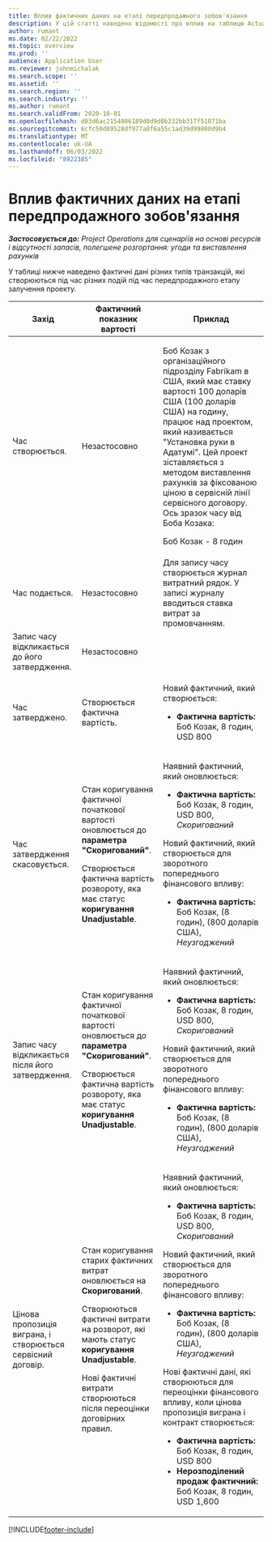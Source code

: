```yaml
---
title: Вплив фактичних даних на етапі передпродажного зобов'язання
description: У цій статті наведено відомості про вплив на таблицю Actuals під час різних подій, коли engagment перебуває на стадії передпродажного в корпорації Майкрософт Dynamics 365 Project Operations.
author: rumant
ms.date: 02/22/2022
ms.topic: overview
ms.prod: ''
audience: Application User
ms.reviewer: johnmichalak
ms.search.scope: ''
ms.assetid: ''
ms.search.region: ''
ms.search.industry: ''
ms.author: rumant
ms.search.validFrom: 2020-10-01
ms.openlocfilehash: d03d6ac2154806189d0d9d0b232bb317f51071ba
ms.sourcegitcommit: 6cfc50d89528df977a8f6a55c1ad39d99800d9b4
ms.translationtype: MT
ms.contentlocale: uk-UA
ms.lasthandoff: 06/03/2022
ms.locfileid: "8922385"
---
```

# <a name="actuals-impact-during-the-pre-sales-stage-of-an-engagement"></a>Вплив фактичних даних на етапі передпродажного зобов'язання

_**Застосовується до:** Project Operations для сценаріїв на основі ресурсів і відсутності запасів, полегшене розгортання: угоди та виставлення рахунків_

У таблиці нижче наведено фактичні дані різних типів транзакцій, які створюються під час різних подій під час передпродажного етапу залучення проекту.

| Захід | Фактичний показник вартості | Приклад |
|---|---|---|
| Час створюється. | Незастосовно | <p>Боб Козак з організаційного підрозділу Fabrikam в США, який має ставку вартості 100 доларів США (100 доларів США) на годину, працює над проектом, який називається "Установка руки в Адатумі". Цей проект зіставляється з методом виставлення рахунків за фіксованою ціною в сервісній лінії сервісного договору. Ось зразок часу від Боба Козака:</p><p>Боб Козак - 8 годин</p> |
| Час подається. | Незастосовно | Для запису часу створюється журнал витратний рядок. У записі журналу вводиться ставка витрат за промовчанням. |
| Запис часу відкликається до його затвердження. | Незастосовно | |
| Час затверджено. | Створюється фактична вартість. | <p>Новий фактичний, який створюється:</p><ul><li>**Фактична вартість:** Боб Козак, 8 годин, USD 800</li></ul> |
| Час затвердження скасовується. | <p>Стан коригування фактичної початкової вартості оновлюється до **параметра "Скоригований"**.</p><p>Створюється фактична вартість розвороту, яка має статус **коригування Unadjustable**.</p> | <p>Наявний фактичний, який оновлюється:</p><ul><li>**Фактична вартість:** Боб Козак, 8 годин, USD 800, *Скоригований*</li></ul><p>Новий фактичний, який створюється для зворотного попереднього фінансового впливу:</p><ul><li>**Фактична вартість:** Боб Козак, (8 годин), (800 доларів США), *Неузгоджений*</li></ul> |
| Запис часу відкликається після його затвердження. | <p>Стан коригування фактичної початкової вартості оновлюється до **параметра "Скоригований"**.</p><p>Створюється фактична вартість розвороту, яка має статус **коригування Unadjustable**.</p> | <p>Наявний фактичний, який оновлюється:</p><ul><li>**Фактична вартість:** Боб Козак, 8 годин, USD 800, *Скоригований*</li></ul><p>Новий фактичний, який створюється для зворотного попереднього фінансового впливу:</p><ul><li>**Фактична вартість:** Боб Козак, (8 годин), (800 доларів США), *Неузгоджений*</li></ul> |
| Цінова пропозиція виграна, і створюється сервісний договір. | <p>Стан коригування старих фактичних витрат оновлюється на **Скоригований**.</p><p>Створюються фактичні витрати на розворот, які мають статус **коригування Unadjustable**.</p><p>Нові фактичні витрати створюються після переоцінки договірних правил.</p> | <p>Наявний фактичний, який оновлюється:</p><ul><li>**Фактична вартість:** Боб Козак, 8 годин, USD 800, *Скоригований*</li></ul><p>Новий фактичний, який створюється для зворотного попереднього фінансового впливу:</p><ul><li>**Фактична вартість:** Боб Козак, (8 годин), (800 доларів США), *Неузгоджений*</li></ul><p>Нові фактичні дані, які створюються для переоцінки фінансового впливу, коли цінова пропозиція виграна і контракт створюється:</p><ul><li>**Фактична вартість:** Боб Козак, 8 годин, USD 800</li><li>**Нерозподілений продаж фактичний:** Боб Козак, 8 годин, USD 1,600</li></ul> |

[!INCLUDE[footer-include](../includes/footer-banner.md)]
